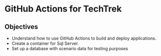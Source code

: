 # GitHub Actions for TechTrek

## Objectives

- Understand how to use GitHub Actions to build and deploy applications.
- Create a container for Sql Server.
- Set up a database with scenario data for testing purposes